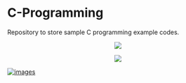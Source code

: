 # C-Programming
Repository to store sample C programming example codes.
</p> 
<p align="center"><img src="https://img.shields.io/badge/Author-adityamangal-green.svg"> 
</p>
<p align="center">
  

  </a>
  <a href="https://en.wikipedia.org/wiki/C_(programming_language)">
  <code><img src="https://img.shields.io/badge/c%20-%2300599C.svg?&style=for-the-badge&logo=c&logoColor=white"/></code>

![images](https://user-images.githubusercontent.com/68494604/92574944-61a5c180-f2a5-11ea-89d1-4e40be5baa5f.png)
